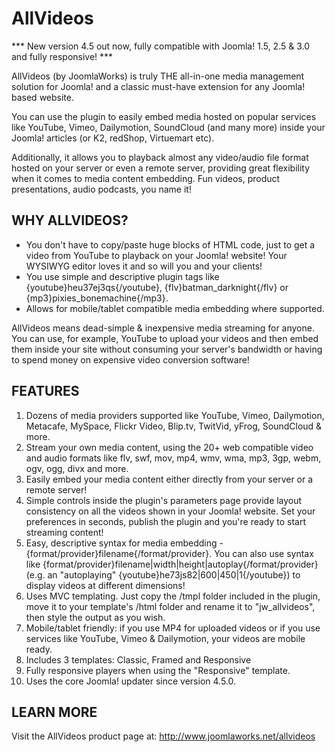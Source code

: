 AllVideos
=========

*** New version 4.5 out now, fully compatible with Joomla! 1.5, 2.5 & 3.0 and fully responsive! ***

AllVideos (by JoomlaWorks) is truly THE all-in-one media management solution for Joomla! and a classic must-have extension for any Joomla! based website.

You can use the plugin to easily embed media hosted on popular services like YouTube, Vimeo, Dailymotion, SoundCloud (and many more) inside your Joomla! articles (or K2, redShop, Virtuemart etc).

Additionally, it allows you to playback almost any video/audio file format hosted on your server or even a remote server, providing great flexibility when it comes to media content embedding. Fun videos, product presentations, audio podcasts, you name it!


## WHY ALLVIDEOS?
- You don't have to copy/paste huge blocks of HTML code, just to get a video from YouTube to playback on your Joomla! website! Your WYSIWYG editor loves it and so will you and your clients!
- You use simple and descriptive plugin tags like {youtube}heu37ej3qs{/youtube}, {flv}batman_darknight{/flv} or {mp3}pixies_bonemachine{/mp3}.
- Allows for mobile/tablet compatible media embedding where supported.

AllVideos means dead-simple & inexpensive media streaming for anyone. You can use, for example, YouTube to upload your videos and then embed them inside your site without consuming your server's bandwidth or having to spend money on expensive video conversion software!


## FEATURES
1. Dozens of media providers supported like YouTube, Vimeo, Dailymotion, Metacafe, MySpace, Flickr Video, Blip.tv, TwitVid, yFrog, SoundCloud & more.
2. Stream your own media content, using the 20+ web compatible video and audio formats like flv, swf, mov, mp4, wmv, wma, mp3, 3gp, webm, ogv, ogg, divx and more.
3. Easily embed your media content either directly from your server or a remote server!
4. Simple controls inside the plugin's parameters page provide layout consistency on all the videos shown in your Joomla! website. Set your preferences in seconds, publish the plugin and you're ready to start streaming content!
5. Easy, descriptive syntax for media embedding - {format/provider}filename{/format/provider}. You can also use syntax like {format/provider}filename|width|height|autoplay{/format/provider} (e.g. an "autoplaying" {youtube}he73js82|600|450|1{/youtube}) to display videos at different dimensions!
6. Uses MVC templating. Just copy the /tmpl folder included in the plugin, move it to your template's /html folder and rename it to "jw_allvideos", then style the output as you wish.
7. Mobile/tablet friendly: if you use MP4 for uploaded videos or if you use services like YouTube, Vimeo & Dailymotion, your videos are mobile ready.
8. Includes 3 templates: Classic, Framed and Responsive
9. Fully responsive players when using the "Responsive" template.
10. Uses the core Joomla! updater since version 4.5.0.


## LEARN MORE
Visit the AllVideos product page at: http://www.joomlaworks.net/allvideos
